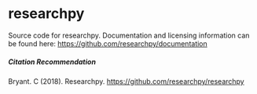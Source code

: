 # researchpy
Source code for researchpy. Documentation and licensing information can be found here: https://github.com/researchpy/documentation

##### Citation Recommendation
Bryant. C (2018). Researchpy. https://github.com/researchpy/researchpy
